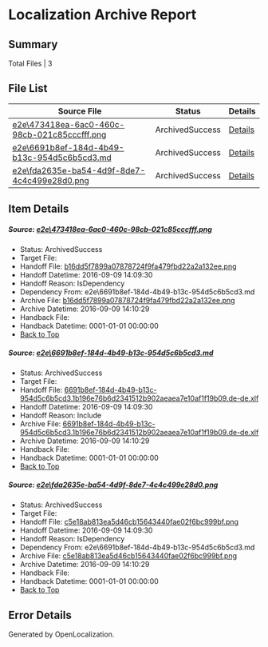 # <a name='report-top'></a> Localization Archive Report

## Summary
 Total Files | 3

## File List
 Source File | Status | Details 
 ----------- | ------ | ------- 
 [e2e\473418ea-6ac0-460c-98cb-021c85cccfff.png](https://github.com/OpenLocalizationTestOrg/ol-test0/blob/6dab0fa0f95efae0bc53d8875d2b92f0b3b41b9f/e2e/473418ea-6ac0-460c-98cb-021c85cccfff.png) | ArchivedSuccess | [Details](#b16dd5f7899a07878724f9fa479fbd22a2a132ee3)
 [e2e\6691b8ef-184d-4b49-b13c-954d5c6b5cd3.md](https://github.com/OpenLocalizationTestOrg/ol-test0/blob/6dab0fa0f95efae0bc53d8875d2b92f0b3b41b9f/e2e/6691b8ef-184d-4b49-b13c-954d5c6b5cd3.md) | ArchivedSuccess | [Details](#8eea592f6148cecce2981bc47b8c18b3a6d055994)
 [e2e\fda2635e-ba54-4d9f-8de7-4c4c499e28d0.png](https://github.com/OpenLocalizationTestOrg/ol-test0/blob/6dab0fa0f95efae0bc53d8875d2b92f0b3b41b9f/e2e/fda2635e-ba54-4d9f-8de7-4c4c499e28d0.png) | ArchivedSuccess | [Details](#c5e18ab813ea5d46cb15643440fae02f6bc999bf6)

## Item Details
##### <a name='b16dd5f7899a07878724f9fa479fbd22a2a132ee3'></a> Source: [e2e\473418ea-6ac0-460c-98cb-021c85cccfff.png](https://github.com/OpenLocalizationTestOrg/ol-test0/blob/6dab0fa0f95efae0bc53d8875d2b92f0b3b41b9f/e2e/473418ea-6ac0-460c-98cb-021c85cccfff.png)
* Status: ArchivedSuccess
* Target File: 
* Handoff File: [b16dd5f7899a07878724f9fa479fbd22a2a132ee.png](https://github.com/OpenLocalizationTestOrg/ol-test0-handoff/blob/f92815dd98fa7b2130971665ab00db0a2888f025/ol-handoff/OpenLocalizationTestOrg/ol-test0-dede/yuwzho/ht/b16dd5f7899a07878724f9fa479fbd22a2a132ee.png)
* Handoff Datetime: 2016-09-09 14:09:30
* Handoff Reason: IsDependency
* Dependency From: e2e\6691b8ef-184d-4b49-b13c-954d5c6b5cd3.md
* Archive File: [b16dd5f7899a07878724f9fa479fbd22a2a132ee.png](https://github.com/OpenLocalizationTestOrg/ol-test0-handoff/blob/d783a439526235e4ba2101798c16dd1246c80301/ol-archive/OpenLocalizationTestOrg/ol-test0-dede/yuwzho/ht/b16dd5f7899a07878724f9fa479fbd22a2a132ee.png)
* Archive Datetime: 2016-09-09 14:10:29
* Handback File: 
* Handback Datetime: 0001-01-01 00:00:00
* [Back to Top](#report-top)

##### <a name='8eea592f6148cecce2981bc47b8c18b3a6d055994'></a> Source: [e2e\6691b8ef-184d-4b49-b13c-954d5c6b5cd3.md](https://github.com/OpenLocalizationTestOrg/ol-test0/blob/6dab0fa0f95efae0bc53d8875d2b92f0b3b41b9f/e2e/6691b8ef-184d-4b49-b13c-954d5c6b5cd3.md)
* Status: ArchivedSuccess
* Target File: 
* Handoff File: [6691b8ef-184d-4b49-b13c-954d5c6b5cd3.1b196e76b6d2341512b902aeaea7e10af1f19b09.de-de.xlf](https://github.com/OpenLocalizationTestOrg/ol-test0-handoff/blob/f92815dd98fa7b2130971665ab00db0a2888f025/ol-handoff/OpenLocalizationTestOrg/ol-test0-dede/yuwzho/ht/6691b8ef-184d-4b49-b13c-954d5c6b5cd3.1b196e76b6d2341512b902aeaea7e10af1f19b09.de-de.xlf)
* Handoff Datetime: 2016-09-09 14:09:30
* Handoff Reason: Include
* Archive File: [6691b8ef-184d-4b49-b13c-954d5c6b5cd3.1b196e76b6d2341512b902aeaea7e10af1f19b09.de-de.xlf](https://github.com/OpenLocalizationTestOrg/ol-test0-handoff/blob/d783a439526235e4ba2101798c16dd1246c80301/ol-archive/OpenLocalizationTestOrg/ol-test0-dede/yuwzho/ht/6691b8ef-184d-4b49-b13c-954d5c6b5cd3.1b196e76b6d2341512b902aeaea7e10af1f19b09.de-de.xlf)
* Archive Datetime: 2016-09-09 14:10:29
* Handback File: 
* Handback Datetime: 0001-01-01 00:00:00
* [Back to Top](#report-top)

##### <a name='c5e18ab813ea5d46cb15643440fae02f6bc999bf6'></a> Source: [e2e\fda2635e-ba54-4d9f-8de7-4c4c499e28d0.png](https://github.com/OpenLocalizationTestOrg/ol-test0/blob/6dab0fa0f95efae0bc53d8875d2b92f0b3b41b9f/e2e/fda2635e-ba54-4d9f-8de7-4c4c499e28d0.png)
* Status: ArchivedSuccess
* Target File: 
* Handoff File: [c5e18ab813ea5d46cb15643440fae02f6bc999bf.png](https://github.com/OpenLocalizationTestOrg/ol-test0-handoff/blob/f92815dd98fa7b2130971665ab00db0a2888f025/ol-handoff/OpenLocalizationTestOrg/ol-test0-dede/yuwzho/ht/c5e18ab813ea5d46cb15643440fae02f6bc999bf.png)
* Handoff Datetime: 2016-09-09 14:09:30
* Handoff Reason: IsDependency
* Dependency From: e2e\6691b8ef-184d-4b49-b13c-954d5c6b5cd3.md
* Archive File: [c5e18ab813ea5d46cb15643440fae02f6bc999bf.png](https://github.com/OpenLocalizationTestOrg/ol-test0-handoff/blob/d783a439526235e4ba2101798c16dd1246c80301/ol-archive/OpenLocalizationTestOrg/ol-test0-dede/yuwzho/ht/c5e18ab813ea5d46cb15643440fae02f6bc999bf.png)
* Archive Datetime: 2016-09-09 14:10:29
* Handback File: 
* Handback Datetime: 0001-01-01 00:00:00
* [Back to Top](#report-top)


## Error Details

Generated by OpenLocalization.
